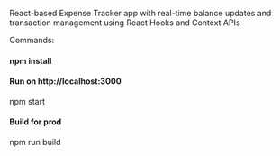 React-based Expense Tracker app with real-time balance updates and transaction management using React Hooks and Context APIs

Commands:

#### npm install

#### Run on http://localhost:3000

npm start

#### Build for prod

npm run build
